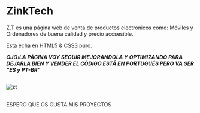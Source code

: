 # ZinkTech

Z.T es una página web de venta de productos electronicos como: Móviles y Ordenadores de buena calidad y precio accsesible.

Esta echa en HTML5 & CSS3 puro.

***OJO:LA PÁGINA VOY SEGUIR MEJORANDOLA Y OPTIMIZANDO PARA DEJARLA BIEN Y VENDER EL CÓDIGO ESTÁ EN PORTUGUÉS PERO VA SER "ES y PT-BR"***

##

![zt](https://user-images.githubusercontent.com/98552122/163258871-f218bb22-bfbb-4a67-af83-88a2af535176.png)

##

ESPERO QUE OS GUSTA MIS PROYECTOS
